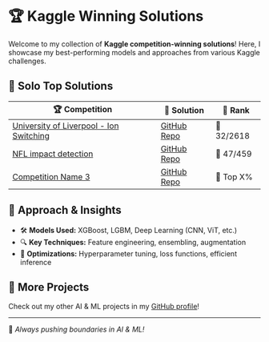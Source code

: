 # 🏆 **Kaggle Winning Solutions**

Welcome to my collection of **Kaggle competition-winning solutions**! Here, I showcase my best-performing models and approaches from various Kaggle challenges.

## 🏅 **Solo Top Solutions**

| 🏆 Competition | 📖 Solution | 🚀 Rank |
|--------------|-----------|------|
| [University of Liverpool - Ion Switching](https://www.kaggle.com/certification/competitions/yuanlin08/liverpool-ion-switching) | [GitHub Repo](https://github.com/linyuanthocr/ion_switching) |🥈 32/2618|
| [NFL impact detection](https://www.kaggle.com/certification/competitions/yuanlin08/nfl-impact-detection) | [GitHub Repo](https://github.com/linyuanthocr/NFL_imapact_detection) | 🥈 47/459 |
| [Competition Name 3](your-kaggle-link-3) | [GitHub Repo](your-github-link-3) | 🏅 Top X% |

## 📌 **Approach & Insights**
- 🛠 **Models Used:** XGBoost, LGBM, Deep Learning (CNN, ViT, etc.)
- 🔍 **Key Techniques:** Feature engineering, ensembling, augmentation
- 🚀 **Optimizations:** Hyperparameter tuning, loss functions, efficient inference

## 🌟 **More Projects**
Check out my other AI & ML projects in my [GitHub profile](https://github.com/linyuanthocr)!

---
🚀 *Always pushing boundaries in AI & ML!*



